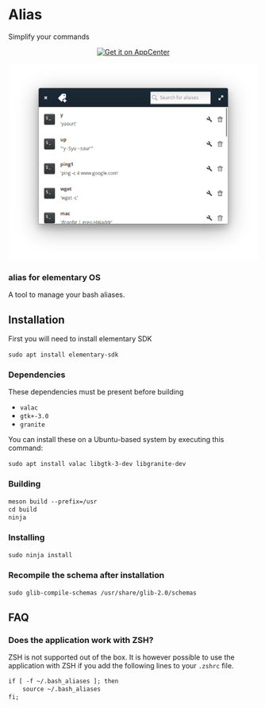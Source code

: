 # Alias
Simplify your commands

<p align="center">
    <a href="<p align="center">
    <a href="https://appcenter.elementary.io/com.github.bartzaalberg.alias">
        <img src="https://appcenter.elementary.io/badge.svg" alt="Get it on AppCenter">
    </a>
</p>

<p align="center">
    <img
    src="https://raw.githubusercontent.com/bartzaalberg/alias/master/screenshot.png" />
</p>

### alias for elementary OS

A tool to manage your bash aliases.

## Installation

First you will need to install elementary SDK

 `sudo apt install elementary-sdk`

### Dependencies

These dependencies must be present before building
 - `valac`
 - `gtk+-3.0`
 - `granite`

 You can install these on a Ubuntu-based system by executing this command:

 `sudo apt install valac libgtk-3-dev libgranite-dev`

### Building
```
meson build --prefix=/usr
cd build
ninja
```

### Installing
`sudo ninja install`

### Recompile the schema after installation
`sudo glib-compile-schemas /usr/share/glib-2.0/schemas`

## FAQ

### Does the application work with ZSH?

ZSH is not supported out of the box. It is however possible to use the application with ZSH if you add the following lines to your `.zshrc` file.
```
if [ -f ~/.bash_aliases ]; then
    source ~/.bash_aliases
fi;
```
